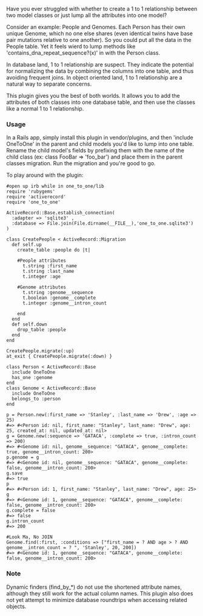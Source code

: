 Have you ever struggled with whether to create a 1 to 1 relationship between two model classes or just lump all the attributes into one model? 

Consider an example: People and Genomes. Each Person has their own unique Genome, which no one else shares (even identical twins have base pair mutations relative to one another). So you could put all the data in the People table. Yet it feels wierd to lump methods like 'contains_dna_repeat_sequence?(x)' in with the Person class.

In database land, 1 to 1 relationship are suspect. They indicate the potential for normalizing the data by combining the columns into one table, and thus avoiding frequent joins.
In object oriented land, 1 to 1 relationship are a natural way to separate concerns.

This plugin gives you the best of both worlds. It allows you to add the attributes of both classes into one database table, and then use the classes like a normal 1 to 1 relationship.

### Usage
In a Rails app, simply install this plugin in vendor/plugins, and then 'include OneToOne' in the parent and child models you'd like to lump into one table. Rename the child model's fields by prefixing them with the name of the child class (ex: class FooBar => 'foo_bar') and place them in the parent classes migration. Run the migration and you're good to go.

To play around with the plugin:

    #open up irb while in one_to_one/lib
    require 'rubygems'
    require 'activerecord'
    require 'one_to_one'

    ActiveRecord::Base.establish_connection(
      :adapter => 'sqlite3' ,
      :database => File.join(File.dirname(__FILE__),'one_to_one.sqlite3')
    )

    class CreatePeople < ActiveRecord::Migration
      def self.up
        create_table :people do |t|
        
        #People attributes
          t.string :first_name
          t.string :last_name
          t.integer :age
          
        #Genome attributes
          t.string :genome__sequence
          t.boolean :genome__complete
          t.integer :genome__intron_count
          
        end
      end
      def self.down
        drop_table :people
      end
    end

    CreatePeople.migrate(:up)
    at_exit { CreatePeople.migrate(:down) }

    class Person < ActiveRecord::Base
      include OneToOne
      has_one :genome
    end
    class Genome < ActiveRecord::Base
      include OneToOne
      belongs_to :person
    end

    p = Person.new(:first_name => 'Stanley', :last_name => 'Drew', :age => 25)
    #=> #<Person id: nil, first_name: "Stanley", last_name: "Drew", age: 25, created_at: nil, updated_at: nil>
    g = Genome.new(:sequence => 'GATACA', :complete => true, :intron_count => 200)
    #=> #<Genome id: nil, genome__sequence: "GATACA", genome__complete: true, genome__intron_count: 200>
    p.genome = g
    #=> #<Genome id: nil, genome__sequence: "GATACA", genome__complete: false, genome__intron_count: 200>
    g.save
    #=> true
    p
    #=> #<Person id: 1, first_name: "Stanley", last_name: "Drew", age: 25>
    g
    #=> #<Genome id: 1, genome__sequence: "GATACA", genome__complete: false, genome__intron_count: 200>
    g.complete = false
    #=> false
    g.intron_count
    #=> 200

    #Look Ma, No JOIN
    Genome.find(:first, :conditions => ["first_name = ? AND age > ? AND genome__intron_count = ? ", 'Stanley', 20, 200])
    #=> #<Genome id: 1, genome__sequence: "GATACA", genome__complete: false, genome__intron_count: 200>


### Note
Dynamic finders (find_by_*) do not use the shortened attribute names, although they still work for the actual column names.
This plugin also does not yet attempt to minimize database roundtrips when accessing related objects.
